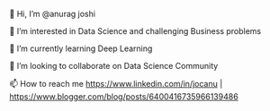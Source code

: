 👋 Hi, I’m @anurag joshi

👀 I’m interested in Data Science and challenging Business problems

🌱 I’m currently learning Deep Learning

💞️ I’m looking to collaborate on Data Science Community

📫 How to reach me https://www.linkedin.com/in/jocanu | https://www.blogger.com/blog/posts/6400416735966139486

<!---
anurag4646/anurag4646 is a ✨ special ✨ repository because its `README.md` (this file) appears on your GitHub profile.
You can click the Preview link to take a look at your changes.
--->
